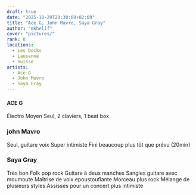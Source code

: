 ```yaml
---
draft: true
date: "2025-10-29T20:30:00+02:00"
title: "Ace G, John Mavro, Saya Gray"
author: "mkhelif"
cover: "pictures/"
rank: 8
locations:
  - Les Docks
  - Lausanne
  - Suisse
artists:
  - Ace G
  - John Mavro
  - Saya Gray
---
```


#### ACE G
Électro
Moyen
Seul, 2 claviers, 1 beat box

### john Mavro
Seul, guitare voix
Super intimiste
Fini beaucoup plus tôt que prévu (20min)

### Saya Gray
Très bon
Folk pop rock
Guitare à deux manches
Sangles guitare avec moumoute
Maîtrise de voix epoustouflante
Morceau plus rock
Mélange de plusieurs styles
Assisses pour un concert plus intimiste
